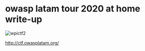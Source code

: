 # owasp latam tour 2020 at home write-up

![wpictf2](https://user-images.githubusercontent.com/17437230/79929687-d4a8bb80-841c-11ea-8c9d-53be4fb85c85.png)

http://ctf.owasplatam.org/

